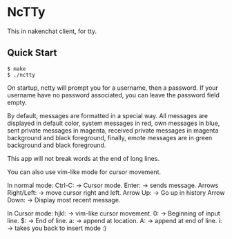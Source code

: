 # NcTTy

This in nakenchat client, for tty.

## Quick Start

```console
$ make
$ ./nctty
```

On startup, nctty will prompt you for a username, then a password. If your username have no password associated, you can leave the password field empty.

By default, messages are formatted in a special way.
All messages are displayed in default color, system messages in red, own messages in blue, sent private messages in magenta, received private messages in magenta background and black foreground, finally, emote messages are in green background and black foreground.

This app will not break words at the end of long lines.

You can also use vim-like mode for cursor movement.

In normal mode:
Ctrl-C: -> Cursor mode.
Enter: -> sends message.
Arrows Right/Left: -> move cursor right and left.
Arrow Up: -> Go up in history
Arrow Down: -> Display most recent message.

In Cursor mode:
hjkl: -> vim-like cursor movement.
0: -> Beginning of input line.
$: -> End of line.
a: -> append at location.
A: -> append at end of line.
i: -> takes you back to insert mode :)
